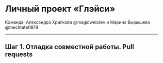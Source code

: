 # Личный проект «Глэйси»

Команда: Александра Храпкова @magicwebdev и Марина Вырышева @mechtatel1978  

---
## Шаг 1. Отладка совместной работы. Pull requests
